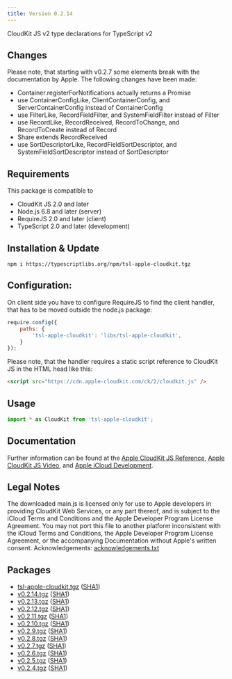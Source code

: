 ```yaml
---
title: Version 0.2.14
---
```




CloudKit JS v2 type declarations for TypeScript v2



## Changes
Please note, that starting with v0.2.7 some elements break with the
documentation by Apple. The following changes have been made:
- Container.registerForNotifications actually returns a Promise
- use ContainerConfigLike, ClientContainerConfig, and ServerContainerConfig
  instead of ContainerConfig
- use FilterLike, RecordFieldFilter, and SystemFieldFilter instead of Filter
- use RecordLike, RecordReceived, RecordToChange, and RecordToCreate instead of
  Record
- Share extends RecordReceived
- use SortDescriptorLike, RecordFieldSortDescriptor, and
  SystemFieldSortDescriptor instead of SortDescriptor



## Requirements
This package is compatible to
- CloudKit JS 2.0 and later
- Node.js 6.8 and later (server)
- RequireJS 2.0 and later (client)
- TypeScript 2.0 and later (development)



## Installation & Update
```Shell
npm i https://typescriptlibs.org/npm/tsl-apple-cloudkit.tgz
```



## Configuration:
On client side you have to configure RequireJS to find the client handler, that
has to be moved outside the node.js package:
```JavaScript
require.config({
	paths: {
		'tsl-apple-cloudkit': 'libs/tsl-apple-cloudkit',
	}
});
```
Please note, that the handler requires a static script reference to CloudKit JS
in the HTML head like this:
```HTML
<script src="https://cdn.apple-cloudkit.com/ck/2/cloudkit.js" />
```



## Usage
```TypeScript
import * as CloudKit from 'tsl-apple-cloudkit';
```



## Documentation
Further information can be found at the
[Apple CloudKit JS Reference](https://developer.apple.com/reference/cloudkitjs),
[Apple CloudKit JS Video](https://developer.apple.com/videos/play/wwdc2015/710/),
and [Apple iCloud Development](https://developer.apple.com/icloud/).



## Legal Notes
The downloaded main.js is licensed only for use to Apple developers in providing CloudKit Web Services, or any part thereof, and is subject to the iCloud Terms and Conditions and the Apple Developer Program License Agreement. You may not port this file to another platform inconsistent with the iCloud Terms and Conditions, the Apple Developer Program License Agreement, or the accompanying Documentation without Apple's written consent. Acknowledgements:
[acknowledgements.txt](https://cdn.apple-cloudkit.com/ck/2/acknowledgements.txt)



## Packages

- [tsl-apple-cloudkit.tgz](https://typescriptlibs.org/npm/tsl-apple-cloudkit.tgz)
  ([SHA1](https://typescriptlibs.org/npm/tsl-apple-cloudkit.sha1))
- [v0.2.14.tgz](https://typescriptlibs.org/npm/tsl-apple-cloudkit/v0.2.14.tgz)
  ([SHA1](https://typescriptlibs.org/npm/tsl-apple-cloudkit/v0.2.14.sha1))
- [v0.2.13.tgz](https://typescriptlibs.org/npm/tsl-apple-cloudkit/v0.2.13.tgz)
  ([SHA1](https://typescriptlibs.org/npm/tsl-apple-cloudkit/v0.2.13.sha1))
- [v0.2.12.tgz](https://typescriptlibs.org/npm/tsl-apple-cloudkit/v0.2.12.tgz)
  ([SHA1](https://typescriptlibs.org/npm/tsl-apple-cloudkit/v0.2.12.sha1))
- [v0.2.11.tgz](https://typescriptlibs.org/npm/tsl-apple-cloudkit/v0.2.11.tgz)
  ([SHA1](https://typescriptlibs.org/npm/tsl-apple-cloudkit/v0.2.11.sha1))
- [v0.2.10.tgz](https://typescriptlibs.org/npm/tsl-apple-cloudkit/v0.2.10.tgz)
  ([SHA1](https://typescriptlibs.org/npm/tsl-apple-cloudkit/v0.2.10.sha1))
- [v0.2.9.tgz](https://typescriptlibs.org/npm/tsl-apple-cloudkit/v0.2.9.tgz)
  ([SHA1](https://typescriptlibs.org/npm/tsl-apple-cloudkit/v0.2.9.sha1))
- [v0.2.8.tgz](https://typescriptlibs.org/npm/tsl-apple-cloudkit/v0.2.8.tgz)
  ([SHA1](https://typescriptlibs.org/npm/tsl-apple-cloudkit/v0.2.8.sha1))
- [v0.2.7.tgz](https://typescriptlibs.org/npm/tsl-apple-cloudkit/v0.2.7.tgz)
  ([SHA1](https://typescriptlibs.org/npm/tsl-apple-cloudkit/v0.2.7.sha1))
- [v0.2.6.tgz](https://typescriptlibs.org/npm/tsl-apple-cloudkit/v0.2.6.tgz)
  ([SHA1](https://typescriptlibs.org/npm/tsl-apple-cloudkit/v0.2.6.sha1))
- [v0.2.5.tgz](https://typescriptlibs.org/npm/tsl-apple-cloudkit/v0.2.5.tgz)
  ([SHA1](https://typescriptlibs.org/npm/tsl-apple-cloudkit/v0.2.5.sha1))
- [v0.2.4.tgz](https://typescriptlibs.org/npm/tsl-apple-cloudkit/v0.2.4.tgz)
  ([SHA1](https://typescriptlibs.org/npm/tsl-apple-cloudkit/v0.2.4.sha1))
